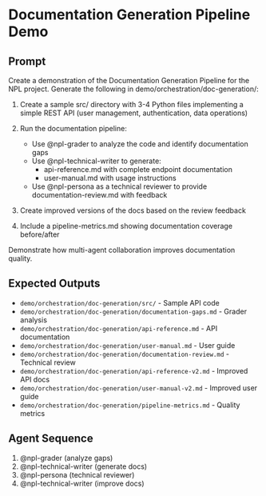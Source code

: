# Documentation Generation Pipeline Demo

## Prompt

Create a demonstration of the Documentation Generation Pipeline for the NPL project. Generate the following in demo/orchestration/doc-generation/:

1. Create a sample src/ directory with 3-4 Python files implementing a simple REST API (user management, authentication, data operations)

2. Run the documentation pipeline:
   - Use @npl-grader to analyze the code and identify documentation gaps
   - Use @npl-technical-writer to generate:
     * api-reference.md with complete endpoint documentation
     * user-manual.md with usage instructions
   - Use @npl-persona as a technical reviewer to provide documentation-review.md with feedback

3. Create improved versions of the docs based on the review feedback

4. Include a pipeline-metrics.md showing documentation coverage before/after

Demonstrate how multi-agent collaboration improves documentation quality.

## Expected Outputs

- `demo/orchestration/doc-generation/src/` - Sample API code
- `demo/orchestration/doc-generation/documentation-gaps.md` - Grader analysis
- `demo/orchestration/doc-generation/api-reference.md` - API documentation
- `demo/orchestration/doc-generation/user-manual.md` - User guide
- `demo/orchestration/doc-generation/documentation-review.md` - Technical review
- `demo/orchestration/doc-generation/api-reference-v2.md` - Improved API docs
- `demo/orchestration/doc-generation/user-manual-v2.md` - Improved user guide
- `demo/orchestration/doc-generation/pipeline-metrics.md` - Quality metrics

## Agent Sequence

1. @npl-grader (analyze gaps)
2. @npl-technical-writer (generate docs)
3. @npl-persona (technical reviewer)
4. @npl-technical-writer (improve docs)